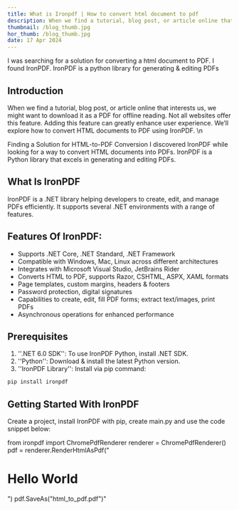 ```yaml
---
title: What is Ironpdf | How to convert html document to pdf
description: When we find a tutorial, blog post, or article online that captures our interest, we often wish to download it as a PDF for offline reading. Unfortunately, not all websites offer this capability. Adding this feature to your website can significantly enhance user experience. In this blog post, we will explore how to convert HTML documents to PDF using IronPDF.Finding a Solution for HTML-to-PDF Conversion I was searching for a solution to convert HTML documents into PDF format when I discovered IronPDF. IronPDF is a library for Python that specializes in generating and editing PDFs.
thumbnail: /blog_thumb.jpg
hor_thumb: /blog_thumb.jpg
date: 17 Apr 2024
---
```


I was searching for a  solution for converting a html document to PDF.  I found IronPDF. IronPDF is a python library for generating  & editing PDFs

## Introduction
When we find a tutorial, blog post, or article online that interests us, we might want to download it as a PDF for offline reading. Not all websites offer this feature. Adding this feature can greatly enhance user experience. We’ll explore how to convert HTML documents to PDF using IronPDF. \n

Finding a Solution for HTML-to-PDF Conversion
I discovered IronPDF while looking for a way to convert HTML documents into PDFs. IronPDF is a Python library that excels in generating and editing PDFs.

## What Is IronPDF
IronPDF is a .NET library helping developers to create, edit, and manage PDFs efficiently. It supports several .NET environments with a range of features.

## Features Of IronPDF:
- Supports .NET Core, .NET Standard, .NET Framework
- Compatible with Windows, Mac, Linux across different architectures
- Integrates with Microsoft Visual Studio, JetBrains Rider
- Converts HTML to PDF, supports Razor, CSHTML, ASPX, XAML formats
- Page templates, custom margins, headers & footers
- Password protection, digital signatures
- Capabilities to create, edit, fill PDF forms; extract text/images, print PDFs
- Asynchronous operations for enhanced performance

## Prerequisites
1. ''.NET 6.0 SDK'': To use IronPDF Python, install .NET SDK.
2. ''Python'': Download & install the latest Python version.
3. ''IronPDF Library'': Install via pip command:
```python
pip install ironpdf
```
## Getting Started With IronPDF
Create a project, install IronPDF with pip, create main.py and use the code snippet below:

from ironpdf import ChromePdfRenderer
renderer = ChromePdfRenderer()
pdf = renderer.RenderHtmlAsPdf("<h1>Hello World</h1>")
pdf.SaveAs("html_to_pdf.pdf")"
